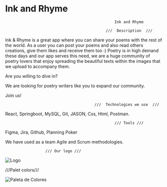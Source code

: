 # Ink and Rhyme
                                                     Ink and Rhyme
                      
                                                 ///  Description  ///

Ink & Rhyme is a great app where you can share your poems with the rest of the world. As a user you can post your poems and also read others creations, give them likes and receive them too :)
Poetry is in high demand these days and our app serves this need, we are a huge community of poetry lovers that enjoy spreading the beautiful texts within the images that we upload to accompany them.

Are you willing to dive in?

We are looking for poetry writers like you to expand our community.

Join us!

                                            ///  Technologies we use  ///

React, Springboot, MySQL, Git, JASON, Css, Html, Postman.

                                                     /// Tools ///

Figma, Jira, Github, Planning Poker

We have used as a team Agile and Scrum methodologies.

                      /// Our logo ///
![Logo](https://user-images.githubusercontent.com/119578803/228013529-30cee862-6423-4226-9c1b-6f3a01e77e01.png)


///Palet colors///


![Paleta de Colores](https://user-images.githubusercontent.com/119578803/228018860-b0814fd6-25fe-45d5-803d-8d5cbe71f20e.png)

